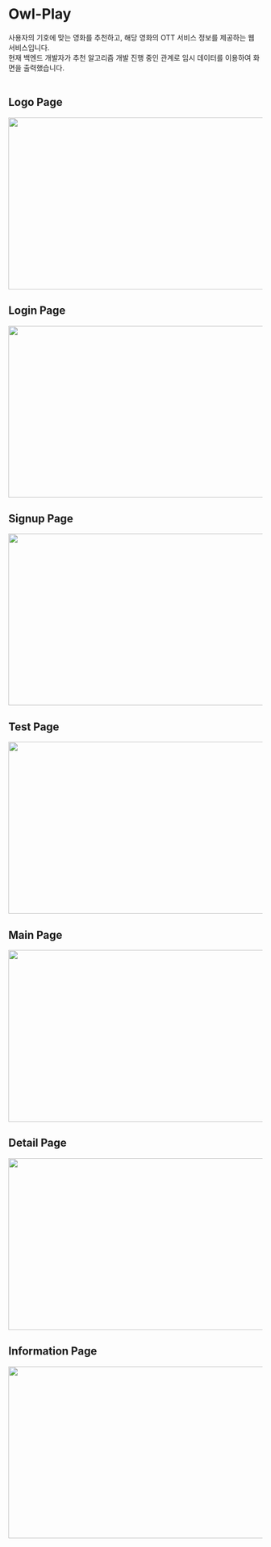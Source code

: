 <h1>Owl-Play</h1>
사용자의 기호에 맞는 영화를 추천하고, 해당 영화의 OTT 서비스 정보를 제공하는 웹 서비스입니다.<br> 
현재 백엔드 개발자가 추천 알고리즘 개발 진행 중인 관계로 임시 데이터를 이용하여 화면을 출력했습니다.
<br><br>
<h2>Logo Page</h2>
<img src=https://github.com/DooHongKm/OwlPlay-FE/assets/127850414/83136b71-b67c-47bf-a7d1-60a826eca14b width=720 height=340>
<h2>Login Page</h2>
<img src=https://github.com/DooHongKm/OwlPlay-FE/assets/127850414/3118c6eb-de53-4f4a-bede-8e8ff35159b7 width=720 height=340>
<h2>Signup Page</h2>
<img src=https://github.com/DooHongKm/OwlPlay-FE/assets/127850414/8442e812-e452-4546-ad12-e8eebe8d6146 width=720 height=340>
<h2>Test Page</h2>
<img src=https://github.com/DooHongKm/OwlPlay-FE/assets/127850414/b69f3c89-7e19-46fa-ab5f-1d2f216e9dd1 width=720 height=340>
<h2>Main Page</h2>
<img src=https://github.com/DooHongKm/OwlPlay-FE/assets/127850414/ff64b16e-96a3-4e3c-b5db-a989fdddc9bd width=720 height=340>
<h2>Detail Page</h2>
<img src=https://github.com/DooHongKm/OwlPlay-FE/assets/127850414/c5a1fc05-f4c7-4ab5-b789-537753b19188 width=720 height=340>
<h2>Information Page</h2>
<img src=https://github.com/DooHongKm/OwlPlay_FE/assets/127850414/cbf85507-4bf8-4c5b-b13e-a69a0e0e15b1 width=720 height=340>

